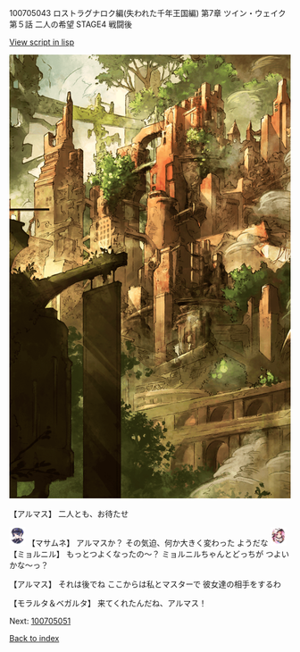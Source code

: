 100705043 ロストラグナロク編(失われた千年王国編) 第7章 ツイン・ウェイク 第５話 二人の希望 STAGE4 戦闘後

[View script in lisp](../scripts/100705043.txt)

![beast_world_town2.png](../images/backgrounds/beast_world_town2.png)

【アルマス】
二人とも、お待たせ

<img src="../images/units/3100111.png" alt="3100111.png" height="34"/>
【マサムネ】
アルマスか？
その気迫、何か大きく変わった
ようだな

<img src="../images/units/3200111.png" alt="3200111.png" height="34"/>
【ミョルニル】
もっとつよくなったの～？
ミョルニルちゃんとどっちが
つよいかな～っ？

【アルマス】
それは後でね
ここからは私とマスターで
彼女達の相手をするわ

【モラルタ＆ベガルタ】
来てくれたんだね、アルマス！

Next: [100705051](100705051.md)

[Back to index](index.md)
